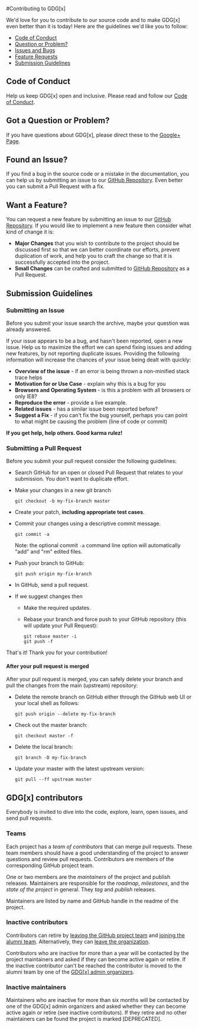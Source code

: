 #Contributing to GDG[x]

We'd love for you to contribute to our source code and to make GDG[x] even better than it is
today! Here are the guidelines we'd like you to follow:

 - [Code of Conduct](#coc)
 - [Question or Problem?](#question)
 - [Issues and Bugs](#issue)
 - [Feature Requests](#feature)
 - [Submission Guidelines](#submit)

## <a name="coc"></a> Code of Conduct
Help us keep GDG[x] open and inclusive. Please read and follow our [Code of Conduct][coc].

## <a name="question"></a> Got a Question or Problem?

If you have questions about GDG[x], please direct these to the [Google+ Page][pluspage].

## <a name="issue"></a> Found an Issue?
If you find a bug in the source code or a mistake in the documentation, you can help us by
submitting an issue to our [GitHub Repository][github]. Even better you can submit a Pull Request
with a fix.

## <a name="feature"></a> Want a Feature?
You can request a new feature by submitting an issue to our [GitHub Repository][github].  If you
would like to implement a new feature then consider what kind of change it is:

* **Major Changes** that you wish to contribute to the project should be discussed first so that we can better coordinate our efforts, prevent
duplication of work, and help you to craft the change so that it is successfully accepted into the
project.
* **Small Changes** can be crafted and submitted to [GitHub Repository][github] as a Pull Request.

## <a name="submit"></a> Submission Guidelines

### Submitting an Issue
Before you submit your issue search the archive, maybe your question was already answered.

If your issue appears to be a bug, and hasn't been reported, open a new issue.
Help us to maximize the effort we can spend fixing issues and adding new
features, by not reporting duplicate issues.  Providing the following information will increase the
chances of your issue being dealt with quickly:

* **Overview of the issue** - if an error is being thrown a non-minified stack trace helps
* **Motivation for or Use Case** - explain why this is a bug for you
* **Browsers and Operating System** - is this a problem with all browsers or only IE8?
* **Reproduce the error** - provide a live example.
* **Related issues** - has a similar issue been reported before?
* **Suggest a Fix** - if you can't fix the bug yourself, perhaps you can point to what might be
  causing the problem (line of code or commit)

**If you get help, help others. Good karma rulez!**

### Submitting a Pull Request
Before you submit your pull request consider the following guidelines:

* Search GitHub for an open or closed Pull Request that relates to your submission. You don't want to duplicate effort.
* Make your changes in a new git branch

     ```shell
     git checkout -b my-fix-branch master
     ```

* Create your patch, **including appropriate test cases**.
* Commit your changes using a descriptive commit message.

     ```shell
     git commit -a
     ```
  Note: the optional commit `-a` command line option will automatically "add" and "rm" edited files.

* Push your branch to GitHub:

    ```shell
    git push origin my-fix-branch
    ```

* In GitHub, send a pull request.
* If we suggest changes then 
  * Make the required updates.
  * Rebase your branch and force push to your GitHub repository (this will update your Pull Request):

    ```shell
    git rebase master -i
    git push -f
    ```

That's it! Thank you for your contribution!

#### After your pull request is merged

After your pull request is merged, you can safely delete your branch and pull the changes
from the main (upstream) repository:

* Delete the remote branch on GitHub either through the GitHub web UI or your local shell as follows:

    ```shell
    git push origin --delete my-fix-branch
    ```

* Check out the master branch:

    ```shell
    git checkout master -f
    ```

* Delete the local branch:

    ```shell
    git branch -D my-fix-branch
    ```

* Update your master with the latest upstream version:

    ```shell
    git pull --ff upstream master
    ```

## <a name="members"></a> GDG[x] contributors
Everybody is invited to dive into the code, explore, learn, open issues, and send pull requests.

### Teams
Each project has a *team of contributors* that can merge pull requests. These team members should have a good understanding of the project to answer questions and review pull requests. Contributors are members of the corresponding GitHub project team.

One or two members are the *maintainers* of the project and publish releases. Maintainers are responsible for the _roadmap_, _milestones_, and the _state of the project_ in general. They _tag_ and _publish_ releases.

Maintainers are listed by name and GitHub handle in the readme of the project.

### Inactive contributors
Contributors can retire by [leaving the GitHub project team](https://github.com/orgs/gdg-x/teams) and [joining the alumni team](https://github.com/orgs/gdg-x/teams/alumni). Alternatively, they can [leave the organization](https://github.com/settings/organizations).

Contributors who are inactive for more than a year will be contacted by the project maintainers and asked if they can become active again or retire. 
If the inactive contributor can't be reached the contributor is moved to the alumni team by one of the [GDG[x] admin organizers](https://github.com/orgs/gdg-x/teams/og).

### Inactive maintainers
Maintainers who are inactive for more than six months will be contacted by one of the GDG[x] admin organizers and asked whether they can become active again or retire (see inactive contributors). If they retire and no other maintainers can be found the project is marked [DEPRECATED].


[coc]: https://github.com/gdg-x/code_of_conduct/blob/master/CONTRIBUTING.md
[github]: https://github.com/gdg-x
[pluspage]: https://google.com/+GDGXProject
[js-style-guide]: http://google-styleguide.googlecode.com/svn/trunk/javascriptguide.xml
